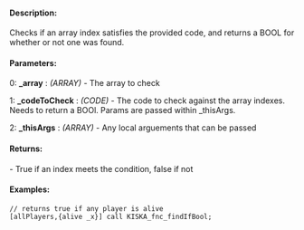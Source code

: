 #### Description:
Checks if an array index satisfies the provided code, and returns a BOOL for whether or not one was found.

#### Parameters:
0: **_array** : *(ARRAY)* - The array to check

1: **_codeToCheck** : *(CODE)* - The code to check against the array indexes.
Needs to return a BOOl.
Params are passed within _thisArgs.

2: **_thisArgs** : *(ARRAY)* - Any local arguements that can be passed

#### Returns:
<BOOL> - True if an index meets the condition, false if not

#### Examples:
```sqf
// returns true if any player is alive
[allPlayers,{alive _x}] call KISKA_fnc_findIfBool;
```

